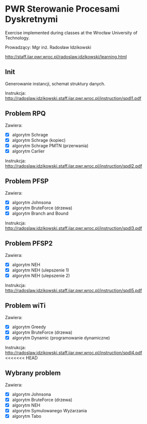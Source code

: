 # PWR Sterowanie Procesami Dyskretnymi
Exercise implemented during classes at the Wrocław University of Technology.

Prowadzący: Mgr inż. Radosław Idzikowski

http://staff.iiar.pwr.wroc.pl/radoslaw.idzikowski/learning.html

## Init
Generowanie instancji, schemat struktury danych.

Instrukcja:  http://radoslaw.idzikowski.staff.iiar.pwr.wroc.pl/instruction/spdl1.pdf

## Problem RPQ
Zawiera:
- [X] algorytm Schrage
- [X] algorytm Schrage (kopiec)
- [X] algorytm Schrage PMTN (przerwania)
- [X] algorytm Carlier

Instrukcja:  http://radoslaw.idzikowski.staff.iiar.pwr.wroc.pl/instruction/spdl2.pdf

## Problem PFSP
Zawiera:
- [X] algorytm Johnsona
- [X] algorytm BruteForce (drzewa)
- [X] algorytm Branch and Bound

Instrukcja:  http://radoslaw.idzikowski.staff.iiar.pwr.wroc.pl/instruction/spdl3.pdf


## Problem PFSP2
Zawiera:
- [X] algorytm NEH
- [X] algorytm NEH (ulepszenie 1)
- [X] algorytm NEH (ulepszenie 2)

Instrukcja:  http://radoslaw.idzikowski.staff.iiar.pwr.wroc.pl/instruction/spdl5.pdf


## Problem wiTi
Zawiera:
- [X] algorytm Greedy
- [X] algorytm BruteForce (drzewa)
- [X] algorytm Dynamic (programowanie dynamiczne)

Instrukcja:  http://radoslaw.idzikowski.staff.iiar.pwr.wroc.pl/instruction/spdl4.pdf
<<<<<<< HEAD

## Wybrany problem
Zawiera:
- [X] algorytm Johnsona
- [X] algorytm BruteForce (drzewa)
- [X] algorytm NEH
- [X] algorytm Symulowanego Wyżarzania
- [X] algorytm Tabo
